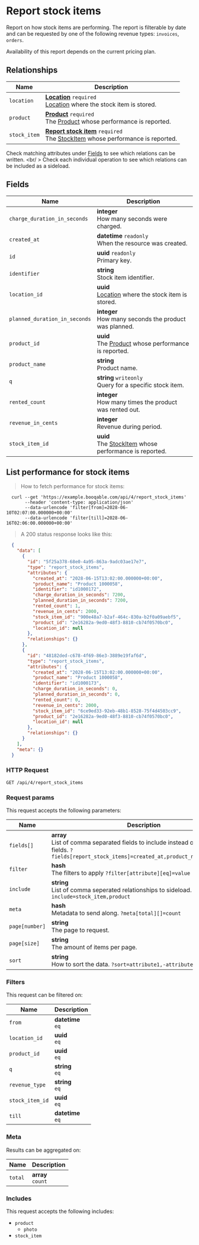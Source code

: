 # Report stock items

Report on how stock items are performing. The report is filterable by date
and can be requested by one of the following revenue types:
`invoices`, `orders`.

<aside class="notice">
  Availability of this report depends on the current pricing plan.
</aside>

## Relationships
Name | Description
-- | --
`location` | **[Location](#locations)** `required`<br>[Location](#locations) where the stock item is stored. 
`product` | **[Product](#products)** `required`<br>The [Product](#products) whose performance is reported. 
`stock_item` | **[Report stock item](#report-stock-items)** `required`<br>The [StockItem](#stock-items) whose performance is reported. 


Check matching attributes under [Fields](#report-stock-items-fields) to see which relations can be written.
<br/ >
Check each individual operation to see which relations can be included as a sideload.
## Fields

 Name | Description
-- | --
`charge_duration_in_seconds` | **integer** <br>How many seconds were charged. 
`created_at` | **datetime** `readonly`<br>When the resource was created.
`id` | **uuid** `readonly`<br>Primary key.
`identifier` | **string** <br>Stock item identifier. 
`location_id` | **uuid** <br>[Location](#locations) where the stock item is stored. 
`planned_duration_in_seconds` | **integer** <br>How many seconds the product was planned. 
`product_id` | **uuid** <br>The [Product](#products) whose performance is reported. 
`product_name` | **string** <br>Product name. 
`q` | **string** `writeonly`<br>Query for a specific stock item. 
`rented_count` | **integer** <br>How many times the product was rented out. 
`revenue_in_cents` | **integer** <br>Revenue during period. 
`stock_item_id` | **uuid** <br>The [StockItem](#stock-items) whose performance is reported. 


## List performance for stock items


> How to fetch performance for stock items:

```shell
  curl --get 'https://example.booqable.com/api/4/report_stock_items'
       --header 'content-type: application/json'
       --data-urlencode 'filter[from]=2028-06-10T02:07:00.000000+00:00'
       --data-urlencode 'filter[till]=2028-06-16T02:06:00.000000+00:00'
```

> A 200 status response looks like this:

```json
  {
    "data": [
      {
        "id": "5f25a378-68e0-4a95-863a-9adc03ae17e7",
        "type": "report_stock_items",
        "attributes": {
          "created_at": "2028-06-15T13:02:00.000000+00:00",
          "product_name": "Product 1000058",
          "identifier": "id1000172",
          "charge_duration_in_seconds": 7200,
          "planned_duration_in_seconds": 7200,
          "rented_count": 1,
          "revenue_in_cents": 2000,
          "stock_item_id": "900e48a7-b2af-464c-830a-b2f0a09aebf5",
          "product_id": "2e16282a-9ed0-48f3-8810-cb74f0570bc0",
          "location_id": null
        },
        "relationships": {}
      },
      {
        "id": "48182ded-c678-4f69-86e3-3889e19faf6d",
        "type": "report_stock_items",
        "attributes": {
          "created_at": "2028-06-15T13:02:00.000000+00:00",
          "product_name": "Product 1000058",
          "identifier": "id1000173",
          "charge_duration_in_seconds": 0,
          "planned_duration_in_seconds": 0,
          "rented_count": 0,
          "revenue_in_cents": 2000,
          "stock_item_id": "6ce9ed33-92eb-48b1-8528-75f4d4503cc9",
          "product_id": "2e16282a-9ed0-48f3-8810-cb74f0570bc0",
          "location_id": null
        },
        "relationships": {}
      }
    ],
    "meta": {}
  }
```

### HTTP Request

`GET /api/4/report_stock_items`

### Request params

This request accepts the following parameters:

Name | Description
-- | --
`fields[]` | **array** <br>List of comma separated fields to include instead of the default fields. `?fields[report_stock_items]=created_at,product_name,identifier`
`filter` | **hash** <br>The filters to apply `?filter[attribute][eq]=value`
`include` | **string** <br>List of comma seperated relationships to sideload. `?include=stock_item,product`
`meta` | **hash** <br>Metadata to send along. `?meta[total][]=count`
`page[number]` | **string** <br>The page to request.
`page[size]` | **string** <br>The amount of items per page.
`sort` | **string** <br>How to sort the data. `?sort=attribute1,-attribute2`


### Filters

This request can be filtered on:

Name | Description
-- | --
`from` | **datetime** <br>`eq`
`location_id` | **uuid** <br>`eq`
`product_id` | **uuid** <br>`eq`
`q` | **string** <br>`eq`
`revenue_type` | **string** <br>`eq`
`stock_item_id` | **uuid** <br>`eq`
`till` | **datetime** <br>`eq`


### Meta

Results can be aggregated on:

Name | Description
-- | --
`total` | **array** <br>`count`


### Includes

This request accepts the following includes:

<ul>
  <li>
    <code>product</code>
    <ul>
      <li><code>photo</code></li>
    </ul>
  </li>
  <li><code>stock_item</code></li>
</ul>


